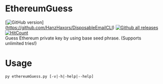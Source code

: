# EthereumGuess
[![GitHub version](https://badge.fury.io/gh/HanzHaxors%2FDisposableEmailCLI.svg)]<br/>(https://github.com/HanzHaxors/DisposableEmailCLI) [![Github all releases](https://img.shields.io/github/downloads/HanzHaxors/DisposableEmailCLI/total.svg?style=flat-square)](https://GitHub.com/HanzHaxors/DisposableEmailCLI/releases/)
[![HitCount](http://hits.dwyl.com/HanzHaxors/EthereumGuess.svg)](#)<br/>
Guess Ethereum private key by using base seed phrase. (Supports unlimited tries!)

# Usage
`py ethereumGuess.py [-v|-h|-help|--help]`
